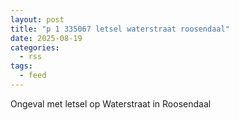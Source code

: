 ```yaml
---
layout: post
title: "p 1 335067 letsel waterstraat roosendaal"
date: 2025-08-19
categories: 
  - rss
tags: 
  - feed
---
```


Ongeval met letsel op Waterstraat in Roosendaal
